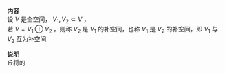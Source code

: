 **内容**  
设 $V$ 是全空间， $V_1,V_2\subset V$ ，  
若 $V=V_1\oplus V_2$ ，则称 $V_2$ 是 $V_1$ 的补空间，也称 $V_1$ 是 $V_2$ 的补空间，即 $V_1$ 与 $V_2$ 互为补空间  
  
**说明**  
丘将的  
